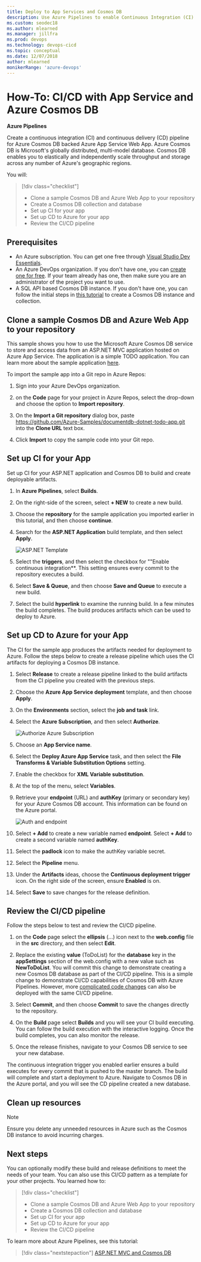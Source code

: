 ```yaml
---
title: Deploy to App Services and Cosmos DB
description: Use Azure Pipelines to enable Continuous Integration (CI) and Continuous Deployment (CD) for your ASP.NET App service and Azure Cosmos DB.
ms.custom: seodec18
ms.author: mlearned
ms.manager: jillfra
ms.prod: devops
ms.technology: devops-cicd
ms.topic: conceptual
ms.date: 12/07/2018
author: mlearned
monikerRange: 'azure-devops'
---
```



# How-To:  CI/CD with App Service and Azure Cosmos DB

**Azure Pipelines**

Create a continuous integration (CI) and continuous delivery (CD) pipeline for Azure Cosmos DB backed Azure App Service Web App.  Azure Cosmos DB is Microsoft's globally distributed, multi-model database. Cosmos DB enables you to elastically and independently scale throughput and storage across any number of Azure's geographic regions.

You will:

> [!div class="checklist"]
> * Clone a sample Cosmos DB and Azure Web App to your repository
> * Create a Cosmos DB collection and database
> * Set up CI for your app
> * Set up CD to Azure for your app
> * Review the CI/CD pipeline

## Prerequisites

* An Azure subscription. You can get one free through [Visual Studio Dev Essentials](https://visualstudio.microsoft.com/dev-essentials/).
* An Azure DevOps organization. If you don't have one, you can [create one for free](https://go.microsoft.com/fwlink/?LinkId=307137). If your team already has one, then make sure you are an administrator of the project you want to use.
* A SQL API based Cosmos DB instance.  If you don't have one, you can follow the initial steps in [this tutorial](/azure/cosmos-db/create-sql-api-dotnet) to create a Cosmos DB instance and collection.

## Clone a sample Cosmos DB and Azure Web App to your repository

This sample shows you how to use the Microsoft Azure Cosmos DB service to store and access data from an ASP.NET MVC application hosted on Azure App Service.  The application is a simple TODO application.  You can learn more about the sample application [here](https://github.com/Azure-Samples/documentdb-dotnet-todo-app).

To import the sample app into a Git repo in Azure Repos:

 1. Sign into your Azure DevOps organization.

 1. on the **Code** page for your project in Azure Repos, select the drop-down and choose the option to **Import repository**.

 1. On the **Import a Git repository** dialog box, paste https://github.com/Azure-Samples/documentdb-dotnet-todo-app.git into the **Clone URL** text box.

 1. Click **Import** to copy the sample code into your Git repo.

## Set up CI for your App

Set up CI for your ASP.NET application and Cosmos DB to build and create deployable artifacts.

1. In **Azure Pipelines**, select **Builds**.

2. On the right-side of the screen, select **+ NEW** to create a new build.

3. Choose the **repository** for the sample application you imported earlier in this tutorial, and then choose **continue**.

4. Search for the **ASP.NET Application** build template, and then select **Apply**.

   ![ASP.NET Template](_img/cosmos-db/aspnettemplate.png)

5. Select the **triggers**, and then select the checkbox for ""Enable continuous integration**.  This setting ensures every commit to the repository executes a build.

6. Select **Save & Queue**, and then choose **Save and Queue** to execute a new build.

7. Select the build **hyperlink** to examine the running build.  In a few minutes the build completes.  The build produces artifacts which can be used to deploy to Azure.

## Set up CD to Azure for your App

The CI for the sample app produces the artifacts needed for deployment to Azure.  Follow the steps below to create a release pipeline which uses the CI artifacts for deploying a Cosmos DB instance.

1. Select **Release** to create a release pipeline linked to the build artifacts from the CI pipeline you created with the previous steps.

2. Choose the **Azure App Service deployment** template, and then choose **Apply**.

3. On the **Environments** section, select the **job and task** link.

4. Select the **Azure Subscription**, and then select **Authorize**.

   ![Authorize Azure Subscription](_img/cosmos-db/authorizeazure.png)

5. Choose an **App Service name**.

6. Select the **Deploy Azure App Service** task, and then select the **File Transforms & Variable Substitution Options** setting.  

7. Enable the checkbox for **XML Variable substitution**.

8. At the top of the menu, select **Variables**.

9. Retrieve your **endpoint** (URL) and **authKey** (primary or secondary key) for your Azure Cosmos DB account.  This information can be found on the Azure portal.

   ![Auth and endpoint](_img/cosmos-db/keys.png)

10. Select **+ Add** to create a new variable named **endpoint**.  Select **+ Add** to create a second variable named **authKey**.

11. Select the **padlock** icon to make the authKey variable secret.

12. Select the **Pipeline** menu.

13. Under the **Artifacts** ideas, choose the **Continuous deployment trigger** icon.  On the right side of the screen, ensure **Enabled** is on.

14. Select **Save** to save changes for the release definition.

## Review the CI/CD pipeline

Follow the steps below to test and review the CI/CD pipeline.

1. on the **Code** page select the **ellipsis** (...) icon next to the **web.config** file in the **src** directory, and then select **Edit**.

1. Replace the existing **value** (ToDoList) for the **database** key in the **appSettings** section of the web.config with a new value such as **NewToDoList**.  You will commit this change to demonstrate creating a new Cosmos DB database as part of the CI/CD pipeline.  This is a simple change to demonstrate CI/CD capabilities of Cosmos DB with Azure Pipelines.  However, more [complicated code changes](/azure/cosmos-db/sql-api-dotnet-samples) can also be deployed with the same CI/CD pipeline.

1. Select **Commit**, and then choose **Commit** to save the changes directly to the repository.

1. On the **Build** page select **Builds** and you will see your CI build executing.  You can follow the build execution with the interactive logging.  Once the build completes, you can also monitor the release.

1. Once the release finishes, navigate to your Cosmos DB service to see your new database.


The continuous integration trigger you enabled earlier ensures a build executes for every commit that is pushed to the master branch. The build will complete and start a deployment to Azure. Navigate to Cosmos DB in the Azure portal, and you will see the CD pipeline created a new database.

## Clean up resources

 > [!NOTE]
 > Ensure you delete any unneeded resources in Azure such as the Cosmos DB instance to avoid incurring charges.

## Next steps

You can optionally modify these build and release definitions to meet the needs of your team. You can also use this CI/CD pattern as a template for your other projects.  You learned how to:

> [!div class="checklist"]
> * Clone a sample Cosmos DB and Azure Web App to your repository
> * Create a Cosmos DB collection and database
> * Set up CI for your app
> * Set up CD to Azure for your app
> * Review the CI/CD pipeline

To learn more about Azure Pipelines, see this tutorial:

> [!div class="nextstepaction"]
> [ASP.NET MVC and Cosmos DB](/azure/cosmos-db/sql-api-dotnet-application)
